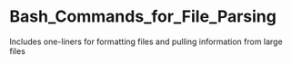 # Bash_Commands_for_File_Parsing
Includes one-liners for formatting files and pulling information from large files
